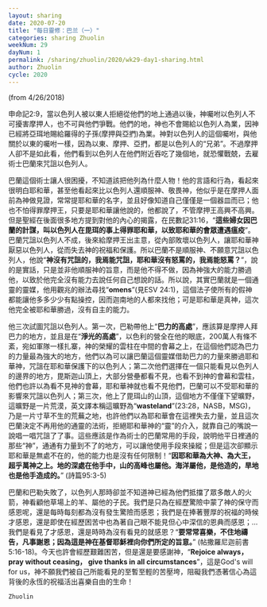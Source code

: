 ```yaml
---
layout: sharing
date: 2020-07-20
title: "每日靈修：巴兰（一）"
categories: sharing Zhuolin
weekNum: 29
dayNum: 1
permalink: /sharing/zhuolin/2020/wk29-day1-sharing.html
author: Zhuolin
cycle: 2020
---
```

(from 4/26/2018)

申命記2:9，當以色列人被以東人拒絕從他們的地上通過以後，神囑咐以色列人不可擾害摩押人，也不可與他們爭戰。他們的地，神也不會賜給以色列人為業，因神已經將亞珥地賜給羅得的子孫(摩押與亞捫)為業。神對以色列人的這個囑咐，與他關於以東的囑咐一樣，因為以東、摩押、亞捫，都是以色列人的“兄弟”。不過摩押人卻不是如此看，他們看到以色列人在他們附近吞吃了幾個地，就恐懼戰兢，去雇術士巴蘭來咒詛以色列人。  

巴蘭這個術士讓人很困擾，不知道該把他列為什麼人物！他的言語和行為，看起來很明白耶和華，甚至他看起來比以色列人還順服神、敬畏神，他似乎是在摩押人面前為神做見證，常常提耶和華的名字，並且好像知道自己僅僅是一個器皿而已；他也不怕得罪摩押王，只要是耶和華讓他說的，他都說了，不管摩押王高興不高興。但是聖經在後面很多地方提到對他的內心的揭露，在民數記31:16，“**這些婦女因巴蘭的計謀，叫以色列人在毘珥的事上得罪耶和華，以致耶和華的會眾遭遇瘟疫**”。巴蘭咒詛以色列人不成，後來給摩押王出主意，從內部敗壞以色列人，讓耶和華神厭惡以色列人，從而失去神的祝福和保護。所以巴蘭不是順服神、不願意咒詛以色列人，他說“**神沒有咒詛的，我焉能咒詛，耶和華沒有怒罵的，我焉能怒罵？**”，說的是實話，只是並非他順服神的旨意，而是他不得不做，因為神強大的能力勝過他，以致於他完全沒有能力去說任何自己想說的話。所以說，其實巴蘭就是一個通靈的靈媒，他用觀兆的辦法尋找“**omens**”(見ESV 24:1)，這個法子使所有的假神都能讓他多多少少有點操控，因而迦南地的人都來找他；可是耶和華是真神，這次他完全被耶和華勝過，沒有自主的能力。  

他三次試圖咒詛以色列人。第一次，巴勒帶他上“**巴力的高處**”，應該算是摩押人拜巴力的地方，並且是在“**淨光的高處**”，以色利的營全在他的眼底，200萬人有條不紊，宛如軍隊一樣扎寨，神的榮耀的雲柱在中間的會幕之上，在這個他們認為巴力的力量最為強大的地方，他們以為可以讓巴蘭這個靈媒借助巴力的力量來勝過耶和華神，咒詛在耶和華保護下的以色列人；第二次他們選擇在一個只能看見以色列人的邊界的地方，毘斯迦山頂上，大部分營壘都看不見，也看不到神的會幕和雲柱，他們也許以為看不見神的會幕，耶和華神就也看不見他們，巴蘭可以不受耶和華的影響來咒詛以色列人；第三次，他上了毘珥山的山頂，這個地方不僅僅下望曠野，這曠野是一片荒漠，英文譯本稱這曠野為“**wasteland**”(23:28，NASB，MSG)，乃是一片寸草不生的荒蕪之地，也許他們以為耶和華會在這裡失去力量，並且這次巴蘭決定不再用他的通靈的法術，拒絕耶和華神的“靈”的介入，就靠自己的嘴說一說唱一唱咒詛了了事。這些應該是作為術士的巴蘭常用的手段，說明他平日裡通的那些“神”，通通有力量到不了的地方，可以讓他使用手段來操縱；但是這次卻顯示耶和華是無處不在的，他的能力也是沒有任何限制！“**因耶和華為大神、為大王，超乎萬神之上。地的深處在他手中，山的高峰也屬他。海洋屬他，是他造的，旱地也是他手造成的。**” (詩篇95:3-5)  

巴蘭和巴勒失敗了，以色列人那時卻並不知道神已經為他們抵擋了眾多敵人的火箭，神看顧他草場上的羊、屬他的子民。我們是只為在經歷驚險中蒙了神的保守而感恩呢，還是每時每刻都為沒有發生驚險而感恩；我們是在捧著豐厚的祝福的時候才感恩，還是即使在經歷困苦中也為著自己眼不能見但心中深信的恩典而感恩；...我們是看見了才感恩，還是時時為沒有看見的就感恩？“**要常常喜樂，不住地禱告，凡事謝恩；因為這是神在基督耶穌裡向你們所定的旨意。**” (帖撒羅尼迦前書5:16-18)。今天也許會經歷艱難困苦，但是還是要感謝神，“**Rejoice always， pray without ceasing， give thanks in all circumstances**”，這是God's will for us，神不願我們被自己所能看見的至暫至輕的苦壓垮，阻礙我們憑著信心為這背後的永恆的祝福活出喜樂自由的生命！  

`Zhuolin`  

